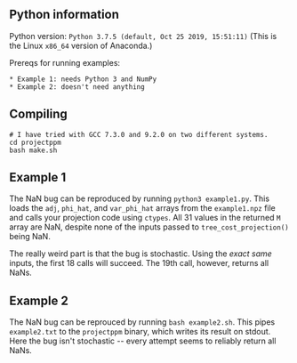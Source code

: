 Python information
------------------
Python version: `Python 3.7.5 (default, Oct 25 2019, 15:51:11)`
(This is the Linux `x86_64` version of Anaconda.)

Prereqs for running examples:
  
    * Example 1: needs Python 3 and NumPy
    * Example 2: doesn't need anything

Compiling
------------------
    # I have tried with GCC 7.3.0 and 9.2.0 on two different systems.
    cd projectppm
    bash make.sh

Example 1
---------
The NaN bug can be reproduced by running `python3 example1.py`. This loads the
`adj`, `phi_hat`, and `var_phi_hat` arrays from the `example1.npz` file and
calls your projection code using `ctypes`. All 31 values in the returned `M`
array are NaN, despite none of the inputs passed to `tree_cost_projection()`
being NaN.

The really weird part is that the bug is stochastic. Using the *exact same*
inputs, the first 18 calls will succeed. The 19th call, however, returns all
NaNs.

Example 2
---------
The NaN bug can be reprouced by running `bash example2.sh`. This pipes
`example2.txt` to the `projectppm` binary, which writes its result on stdout.
Here the bug isn't stochastic -- every attempt seems to reliably return all
NaNs.
